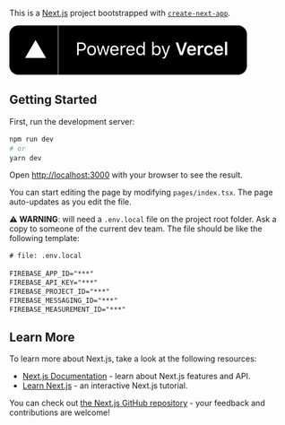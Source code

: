 This is a [Next.js](https://nextjs.org/) project bootstrapped with [`create-next-app`](https://github.com/vercel/next.js/tree/canary/packages/create-next-app).

[![image](./public/images//vercel-logo.svg)][1]

## Getting Started

First, run the development server:

```bash
npm run dev
# or
yarn dev
```

Open [http://localhost:3000](http://localhost:3000) with your browser to see the result.

You can start editing the page by modifying `pages/index.tsx`. The page auto-updates as you edit the file.

**⚠️ WARNING**: will need a `.env.local` file on the project root folder. Ask a copy to someone of the current dev team. The file should be like the following template:

```shell
# file: .env.local

FIREBASE_APP_ID="***"
FIREBASE_API_KEY="***"
FIREBASE_PROJECT_ID="***"
FIREBASE_MESSAGING_ID="***"
FIREBASE_MEASUREMENT_ID="***"
```

## Learn More

To learn more about Next.js, take a look at the following resources:

- [Next.js Documentation](https://nextjs.org/docs) - learn about Next.js features and API.
- [Learn Next.js](https://nextjs.org/learn) - an interactive Next.js tutorial.

You can check out [the Next.js GitHub repository](https://github.com/vercel/next.js/) - your feedback and contributions are welcome!

[1]: https://vercel.com/?utm_source=[podcodar]&utm_campaign=oss